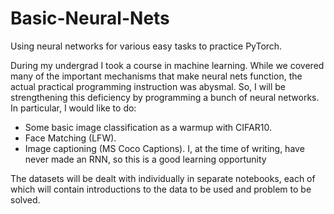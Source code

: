 # Basic-Neural-Nets
Using neural networks for various easy tasks to practice PyTorch.

During my undergrad I took a course in machine learning. While we covered many of the important mechanisms that make neural nets function, the actual practical programming instruction was abysmal. So, I will be strengthening this deficiency by programming a bunch of neural networks. In particular, I would like to do:

- Some basic image classification as a warmup with CIFAR10.
- Face Matching (LFW).
- Image captioning (MS Coco Captions). I, at the time of writing, have never made an RNN, so this is a good learning opportunity

The datasets will be dealt with individually in separate notebooks, each of which will contain introductions to the data to be used and problem to be solved. 

